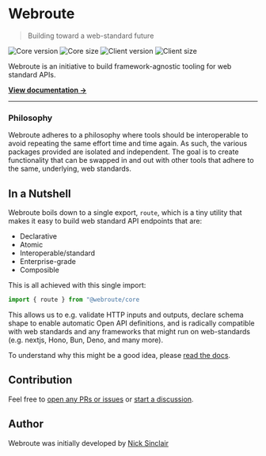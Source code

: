 # Webroute

> Building toward a web-standard future

<div>

![Core version](https://img.shields.io/npm/v/%40webroute%2Fcore?label=%40webroute%2Fcore)
![Core size](https://img.shields.io/bundlephobia/minzip/%40webroute%2Fcore)
![Client version](https://img.shields.io/npm/v/%40webroute%2Fclient?label=%40webroute%2Fclient)
![Client size](https://img.shields.io/bundlephobia/minzip/%40webroute%2Fclient)

</div>

Webroute is an initiative to build framework-agnostic tooling for web standard APIs.

[**View documentation ->**](https://webroute.vercel.app)

---


### Philosophy

Webroute adheres to a philosophy where tools should be interoperable to avoid repeating the same effort time and time again. As such, the various packages provided are isolated and independent. The goal is to create functionality that can be swapped in and out with other tools that adhere to the same, underlying, web standards.

## In a Nutshell

Webroute boils down to a single export, `route`, which is a tiny utility that makes it easy to build web standard API endpoints that are:
- Declarative
- Atomic
- Interoperable/standard
- Enterprise-grade
- Composible

This is all achieved with this single import:

```ts
import { route } from "@webroute/core
```

This allows us to e.g. validate HTTP inputs and outputs, declare schema shape to enable automatic Open API definitions, and is radically compatible with web standards and any frameworks that might run on web-standards (e.g. nextjs, Hono, Bun, Deno, and many more).

To understand why this might be a good idea, please [read the docs](https://webroute.vercel.app).

## Contribution

Feel free to [open any PRs or issues](https://github.com/sinclairnick/webroute/issues) or [start a discussion](https://github.com/sinclairnick/webroute/issues).

## Author

Webroute was initially developed by [Nick Sinclair](https://github.com/sinclairnick)
